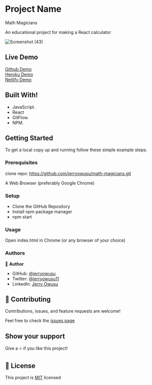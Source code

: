 # Project Name
Math Magicians


An educational project for making a React calculator

![Screenshot (43)](https://user-images.githubusercontent.com/65233860/158483742-7239cff0-d705-49c7-b021-26df809b8c51.png)


## Live Demo

[Github Demo](https://jerryowusu.github.io/math-magicians/)
<br>
[Heroku Demo](https://jmath-magicians.herokuapp.com/)
<br>
[Netlify Demo](https://exquisite-naiad-274d74.netlify.app/)

## Built With!
- JavaScript.
- React
- GitFlow.
- NPM.

## Getting Started

To get a local copy up and running follow these simple example steps.

### Prerequisites

clone repo: https://github.com/jerryowusu/math-magicians.git

A Web Browser (preferably Google Chrome)

### Setup

- Clone the GitHub Repository
- Install npm package manager
- npm start

### Usage
Open index.html in Chrome (or any browser of your choice)

### Authors

👤 **Author**

- GitHub: [@jerryowusu](https://github.com/jerryowusu)
- Twitter: [@jerryowusu11](https://twitter.com/jerryowusu11)
- LinkedIn: [Jerry Owusu](https://www.linkedin.com/in/jeremiah-owusu-b50a70173/)



## 🤝 Contributing

Contributions, issues, and feature requests are welcome!

Feel free to check the [issues page](https://github.com/jerryowusu/math-magicians/issues)

## Show your support

Give a ⭐️ if you like this project!

## 📝 License

This project is [MIT](LICENSE) licensed

